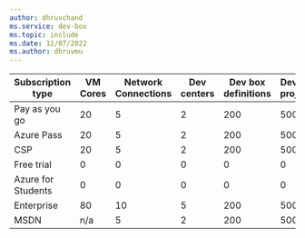 ```yaml
---
author: dhruvchand
ms.service: dev-box
ms.topic: include
ms.date: 12/07/2022
ms.author: dhruvmu
---
```


| Subscription type  | VM Cores | Network Connections | Dev centers | Dev box definitions | Dev box projects |
| ------------------ | -------- | ------------------- | ----------- | ------------------- | ---------------- |
| Pay as you go      |   20     |         5           |     2       |     200             |     500          |
| Azure Pass         |   20     |         5           |     2       |     200             |     500          |
| CSP                |   20     |         5           |     2       |     200             |     500          |
| Free trial         |    0     |         0           |     0       |       0             |       0          |
| Azure for Students |    0     |         0           |     0       |       0             |       0          |
| Enterprise         |   80     |        10           |     5       |     200             |     500          |
| MSDN               |  n/a     |         5           |     2       |     200             |     500          |